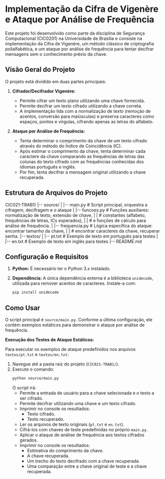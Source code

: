 # Implementação da Cifra de Vigenère e Ataque por Análise de Frequência

Este projeto foi desenvolvido como parte da disciplina de Segurança Computacional (CIC0201) na Universidade de Brasília e consiste na implementação da Cifra de Vigenère, um método clássico de criptografia polialfabética, e um ataque por análise de frequência para tentar decifrar mensagens sem o conhecimento prévio da chave.

## Visão Geral do Projeto

O projeto está dividido em duas partes principais:

1.  **Cifrador/Decifrador Vigenère:**
    * Permite cifrar um texto plano utilizando uma chave fornecida.
    * Permite decifrar um texto cifrado utilizando a chave correta.
    * A implementação lida com a normalização de texto (remoção de acentos, conversão para maiúsculas) e preserva caracteres como espaços, pontos e vírgulas, cifrando apenas as letras do alfabeto.

2.  **Ataque por Análise de Frequência:**
    * Tenta determinar o comprimento da chave de um texto cifrado através do método do Índice de Coincidência (IC).
    * Após estimar o comprimento da chave, tenta determinar cada caractere da chave comparando as frequências de letras das colunas do texto cifrado com as frequências conhecidas dos idiomas português e inglês.
    * Por fim, tenta decifrar a mensagem original utilizando a chave recuperada.

## Estrutura de Arquivos do Projeto

CIC021-TRAB1/
|-- source/
|   |-- main.py             # Script principal, orquestra a cifragem, decifragem e o ataque
|   |-- funcoes.py          # Funções auxiliares: normalização de texto, extensão de chave,
|   |                       # constantes (alfabeto, frequências de letras, ICs esperados),
|   |                       # e funções de cálculo para análise de frequência.
|   |-- frequencia.py       # Lógica específica do ataque: encontrar tamanho da chave,
|   |                       # encontrar caracteres da chave, recuperar senha.
|-- textos/
|   |-- pt.txt              # Exemplo de texto em português para testes
|   |-- en.txt              # Exemplo de texto em inglês para testes
|-- README.md  

## Configuração e Requisitos

1.  **Python:** É necessário ter o Python 3.x instalado.

2.  **Dependência:** A única dependência externa é a biblioteca `unidecode`, utilizada para remover acentos de caracteres. Instale-a com:
    ```bash
    pip install unidecode
    ```

## Como Usar

O script principal é `source/main.py`. Conforme a última configuração, ele contém exemplos estáticos para demonstrar o ataque por análise de frequência.

**Execução dos Testes de Ataque Estáticos:**

Para executar os exemplos de ataque predefinidos nos arquivos `textos/pt.txt` e `textos/en.txt`:

1.  Navegue até a pasta raiz do projeto (`CIC021-TRAB1/`).
2.  Execute o comando:
    ```bash
    python source/main.py
    ```
    O script irá:
    * Permite a entrada de usuário para a chave selecionada e o texto a ser cifrado.
    * Permite decifrar utilizando uma chave e um texto cifrado.
    * Imprimir no console os resultados:
        * Texto cifrado.
        * Texto recuperado.
    * Ler os arquivos de texto originais (`pt.txt` e `en.txt`).
    * Cifrá-los com chaves de teste predefinidas no próprio `main.py`.
    * Aplicar o ataque de análise de frequência aos textos cifrados gerados.
    * Imprimir no console os resultados:
        * Estimativa do comprimento da chave.
        * A chave recuperada.
        * Um trecho do texto decifrado com a chave recuperada.
        * Uma comparação entre a chave original de teste e a chave recuperada.
